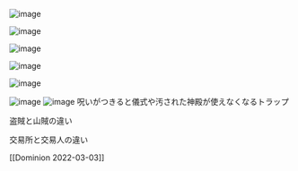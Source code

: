 

![image](https://gyazo.com/4faaec06663b3d102f34ef5c2f657b3e/thumb/1000)


![image](https://gyazo.com/9bca6dd5ce1ef451712ba491f85d7ff7/thumb/1000)

![image](https://gyazo.com/311db41778c3d57326c1491514d52507/thumb/1000)

![image](https://gyazo.com/627848082839f1e86dc29b62a62474b0/thumb/1000)

![image](https://gyazo.com/6b0fbd42a78cfdd3dfe5fb4b55314810/thumb/1000)

![image](https://gyazo.com/da95dd028eee0247916018650e8b0330/thumb/1000)
![image](https://gyazo.com/0ca509e42555078e9fa2bba40128cc1a/thumb/1000)
呪いがつきると儀式や汚された神殿が使えなくなるトラップ

盗賊と山賊の違い

交易所と交易人の違い

[[Dominion 2022-03-03]]
